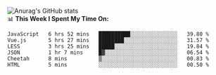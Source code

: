
![Anurag's GitHub stats](https://github-readme-stats.vercel.app/api?username=supergczh&show_icons=true&theme=radical)
<br />
📊 **This Week I Spent My Time On:**

<!--START_SECTION:waka-->

```text
JavaScript   6 hrs 52 mins   ██████████░░░░░░░░░░░░░░░   39.80 %
Vue.js       5 hrs 27 mins   ████████░░░░░░░░░░░░░░░░░   31.57 %
LESS         3 hrs 25 mins   █████░░░░░░░░░░░░░░░░░░░░   19.84 %
JSON         1 hr 7 mins     █▓░░░░░░░░░░░░░░░░░░░░░░░   06.54 %
Cheetah      8 mins          ▒░░░░░░░░░░░░░░░░░░░░░░░░   00.83 %
HTML         5 mins          ░░░░░░░░░░░░░░░░░░░░░░░░░   00.50 %
```

<!--END_SECTION:waka-->
